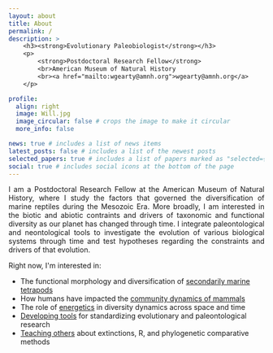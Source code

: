 ```yaml
---
layout: about
title: About
permalink: /
description: >
    <h3><strong>Evolutionary Paleobiologist</strong></h3>
    <p>
        <strong>Postdoctoral Research Fellow</strong>
        <br>American Museum of Natural History
        <br><a href="mailto:wgearty@amnh.org">wgearty@amnh.org</a>
    </p>

profile:
  align: right
  image: Will.jpg
  image_circular: false # crops the image to make it circular
  more_info: false

news: true # includes a list of news items
latest_posts: false # includes a list of the newest posts
selected_papers: true # includes a list of papers marked as "selected={true}"
social: true # includes social icons at the bottom of the page
---
```


<p align="justify">
I am a Postdoctoral Research Fellow at the American Museum of Natural History, where I study
the factors that governed the diversification of marine reptiles during the Mesozoic Era.
More broadly, I am interested in the biotic and abiotic contraints and drivers of taxonomic and
functional diversity as our planet has changed through time. I integrate
paleontological and neontological tools to investigate the evolution of various biological
systems through time and test hypotheses regarding the constraints and drivers of that evolution.
</p>

<p align="justify">
Right now, I'm interested in:
    <ul>
        <li>The functional morphology and diversification of <a href="/research/marine_invasions/">secondarily marine tetrapods</a></li>
        <li>How humans have impacted the <a href="/research/mammal_structure/">community dynamics of mammals</a></li>
        <li>The role of <a href="/research/energetics/">energetics</a> in diversity dynamics across space and time</li>
        <li><a href="/software/">Developing tools</a> for standardizing evolutionary and paleontological research</li>
        <li><a href="/teaching/">Teaching others</a> about extinctions, R, and phylogenetic comparative methods</li>
    </ul>
</p>
